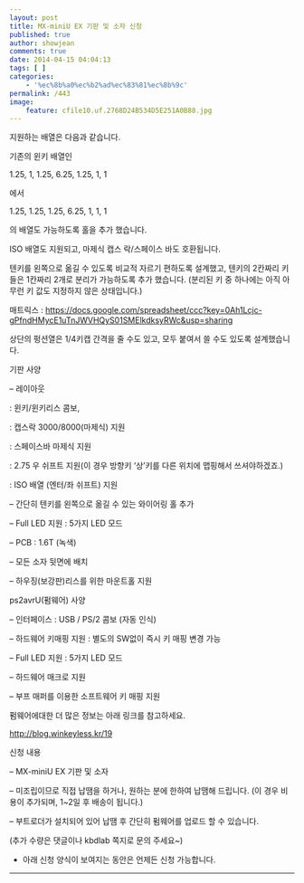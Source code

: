 ```yaml
---
layout: post
title: MX-miniU EX 기판 및 소자 신청
published: true
author: showjean
comments: true
date: 2014-04-15 04:04:13
tags: [ ]
categories:
    - '%ec%8b%a0%ec%b2%ad%ec%83%81%ec%8b%9c'
permalink: /443
image:
    feature: cfile10.uf.2768D24B534D5E251A0B88.jpg
---
```


  








지원하는 배열은 다음과 같습니다.


  




기존의 윈키 배열인&nbsp;

1.25, 1, 1.25, 6.25, 1.25, 1, 1

에서

1.25, 1.25, 1.25, 6.25, 1, 1, 1

의 배열도 가능하도록 홀을 추가 했습니다.



ISO 배열도 지원되고, 마제식 캡스 락/스페이스 바도 호환됩니다.



텐키를 왼쪽으로 옮길 수 있도록 비교적 자르기 편하도록 설계했고, 텐키의 2칸짜리 키들은 1칸짜리 2개로 분리가 가능하도록 추가 했습니다. (분리된 키 중 하나에는 아직 아무런 키 값도 지정하지 않은 상태입니다.)

매트릭스 : https://docs.google.com/spreadsheet/ccc?key=0Ah1Lcjc-gPfndHMycE1uTnJWVHQyS01SMElkdksyRWc&usp=sharing



상단의 펑션열은 1/4키캡 간격을 줄 수도 있고, 모두 붙여서 쓸 수도 있도록 설계했습니다.







기판 사양

&#8211; 레이아웃&nbsp;

: 윈키/윈키리스 콤보,&nbsp;

: 캡스락 3000/8000(마제식) 지원

: 스페이스바 마제식 지원

: 2.75 우 쉬프트 지원(이 경우 방향키 &#8216;상&#8217;키를 다른 위치에 맵핑해서 쓰셔야하겠죠.)

: ISO 배열 (엔터/좌 쉬프트) 지원

&#8211; 간단히 텐키를 왼쪽으로 옮길 수 있는 와이어링 홀 추가

&#8211; Full LED 지원 : 5가지 LED 모드

&#8211; PCB : 1.6T (녹색)

&#8211; 모든 소자 뒷면에 배치

&#8211; 하우징(보강판)리스를 위한 마운트홀 지원



ps2avrU(펌웨어) 사양&nbsp;

&#8211; 인터페이스 : USB / PS/2 콤보 (자동 인식)

&#8211; 하드웨어 키매핑 지원 : 별도의 SW없이 즉시 키 매핑 변경 가능

&#8211; Full LED 지원 : 5가지 LED 모드

&#8211; 하드웨어 매크로 지원

&#8211; 부프 매퍼를 이용한 소프트웨어 키 매핑 지원



펌웨어에대한 더 많은 정보는 아래 링크를 참고하세요.

http://blog.winkeyless.kr/19







신청 내용

&#8211; MX-miniU EX 기판 및 소자

&#8211; 미조립이므로 직접 납땜을 하거나, 원하는 분에 한하여 납땜해 드립니다. (이 경우 비용이 추가되며, 1~2일 후 배송이 됩니다.)

&#8211; 부트로더가 설치되어 있어 납땜 후 간단히 펌웨어를 업로드 할 수 있습니다.





(추가 수량은 댓글이나 kbdlab 쪽지로 문의 주세요~)



* 아래 신청 양식이 보여지는 동안은 언제든 신청 가능합니다.



****

